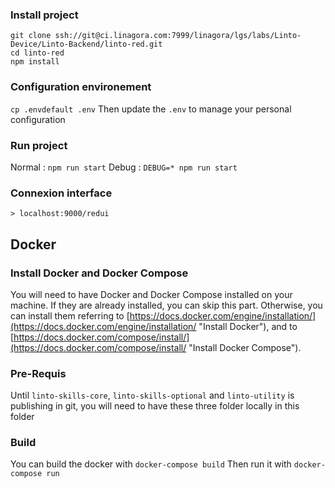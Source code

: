 ### Install project
```
git clone ssh://git@ci.linagora.com:7999/linagora/lgs/labs/Linto-Device/Linto-Backend/linto-red.git
cd linto-red
npm install
```

### Configuration environement
`cp .envdefault .env`
Then update the `.env` to manage your personal configuration

### Run project
Normal : `npm run start`
Debug : `DEBUG=* npm run start`

### Connexion interface
```
> localhost:9000/redui
```

## Docker
### Install Docker and Docker Compose

You will need to have Docker and Docker Compose installed on your machine. If they are already installed, you can skip this part.
Otherwise, you can install them referring to [https://docs.docker.com/engine/installation/](https://docs.docker.com/engine/installation/ "Install Docker"), and to [https://docs.docker.com/compose/install/](https://docs.docker.com/compose/install/ "Install Docker Compose").

### Pre-Requis

Until `linto-skills-core`, `linto-skills-optional` and `linto-utility` is publishing in git, you will need to have these three folder locally in this folder

### Build

You can build the docker with `docker-compose build`
Then run it with `docker-compose run`